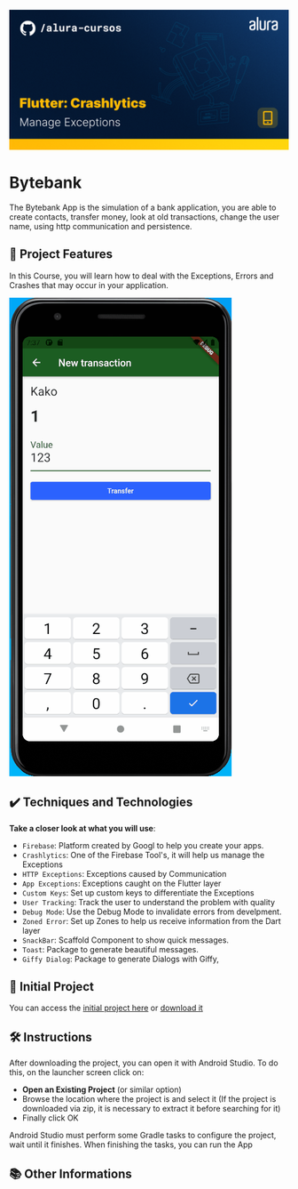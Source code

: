 ![Thumbnail GitHub](https://raw.githubusercontent.com/Kakomo/Flutter-CrashLytics/master/Readme%20Template.png)

# Bytebank

The Bytebank App is the simulation of a bank application, you are able to create contacts, transfer money, look at old transactions, change the user name, using http communication and persistence.

## 🔨 Project Features
In this Course, you will learn how to deal with the Exceptions, Errors and Crashes that may occur in your application.

![](https://raw.githubusercontent.com/Kakomo/Flutter-CrashLytics/master/Crashlytics.gif)

## ✔️ Techniques and Technologies

**Take a closer look at what you will use**:
- `Firebase`: Platform created by Googl to help you create your apps.
- `Crashlytics`: One of the Firebase Tool's, it will help us manage the Exceptions
- `HTTP Exceptions`: Exceptions caused by Communication
- `App Exceptions`: Exceptions caught on the Flutter layer
- `Custom Keys`: Set up custom keys to differentiate the Exceptions
- `User Tracking`: Track the user to understand the problem with quality
- `Debug Mode`: Use the Debug Mode to invalidate errors from develpment.
- `Zoned Error`: Set up Zones to help us receive information from the Dart layer
- `SnackBar`: Scaffold Component to show quick messages. 
- `Toast`: Package to generate beautiful messages.
- `Giffy Dialog`: Package to generate Dialogs with Giffy,



## 📁 Initial Project

You can access the [initial project here](https://github.com/Kakomo/Flutter-CrashLytics/tree/master) or [download it](https://github.com/Kakomo/Flutter-CrashLytics/archive/refs/heads/master.zip)

## 🛠️ Instructions 

After downloading the project, you can open it with Android Studio. To do this, on the launcher screen click on:

- **Open an Existing Project** (or similar option)
- Browse the location where the project is and select it (If the project is downloaded via zip, it is necessary to extract it before searching for it)
- Finally click OK

Android Studio must perform some Gradle tasks to configure the project, wait until it finishes. When finishing the tasks, you can run the App

## 📚 Other Informations


